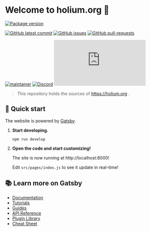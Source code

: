 # Welcome to holium.org 👋

[![Package version](https://img.shields.io/github/package-json/v/polyphene/holium.org.svg)](https://github.com/polyphene/holium.org/)

[![GitHub latest commit](https://badgen.net/github/last-commit/polyphene/holium.org/main)](https://github.com/polyphene/holium.org/commit/)
[![GitHub issues](https://img.shields.io/github/issues/polyphene/holium.org.svg)](https://github.com/polyphene/holium.org/issues/)
[![GitHub pull-requests](https://img.shields.io/github/issues-pr/polyphene/holium.org.svg)](https://github.com/polyphene/holium.org/pull/)

[![maintainer](https://img.shields.io/badge/maintainer-Polyphene-blue)](https://twitter.com/polyphenehq/)
[![Discord](https://img.shields.io/discord/882061839347908678.svg?label=&logo=discord&logoColor=ffffff&color=7389D8&labelColor=6A7EC2)](https://discord.gg/A3t5ZFSbCG)
[![license](https://badgen.net/github/license/polyphene/holium.org)](https://raw.githubusercontent.com/polyphene/holium.org/main/LICENSE)

> This repository holds the sources of https://holium.org .

## 🚀 Quick start

The website is powered by [Gatsby](https://www.gatsbyjs.com/).

1. **Start developing.**

   ```shell
   npm run develop
   ```

2. **Open the code and start customizing!**

   The site is now running at http://localhost:8000!

   Edit `src/pages/index.js` to see it update in real-time!

## 📚 Learn more on Gatsby

- [Documentation](https://www.gatsbyjs.com/docs/?utm_source=starter&utm_medium=readme&utm_campaign=minimal-starter)
- [Tutorials](https://www.gatsbyjs.com/tutorial/?utm_source=starter&utm_medium=readme&utm_campaign=minimal-starter)
- [Guides](https://www.gatsbyjs.com/tutorial/?utm_source=starter&utm_medium=readme&utm_campaign=minimal-starter)
- [API Reference](https://www.gatsbyjs.com/docs/api-reference/?utm_source=starter&utm_medium=readme&utm_campaign=minimal-starter)
- [Plugin Library](https://www.gatsbyjs.com/plugins?utm_source=starter&utm_medium=readme&utm_campaign=minimal-starter)
- [Cheat Sheet](https://www.gatsbyjs.com/docs/cheat-sheet/?utm_source=starter&utm_medium=readme&utm_campaign=minimal-starter)
